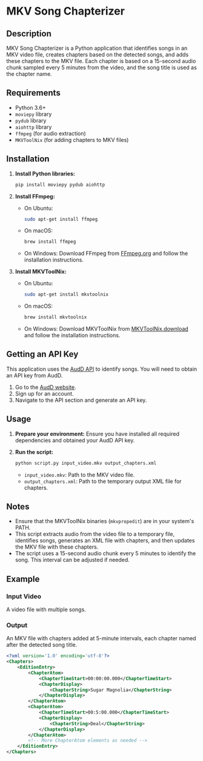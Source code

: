 # MKV Song Chapterizer

## Description

MKV Song Chapterizer is a Python application that identifies songs in an MKV video file, creates chapters based on the detected songs, and adds these chapters to the MKV file. Each chapter is based on a 15-second audio chunk sampled every 5 minutes from the video, and the song title is used as the chapter name.

## Requirements

- Python 3.6+
- `moviepy` library
- `pydub` library
- `aiohttp` library
- `ffmpeg` (for audio extraction)
- `MKVToolNix` (for adding chapters to MKV files)

## Installation

1. **Install Python libraries:**

    ```bash
    pip install moviepy pydub aiohttp
    ```

2. **Install FFmpeg:**

    - On Ubuntu:
    
        ```bash
        sudo apt-get install ffmpeg
        ```

    - On macOS:

        ```bash
        brew install ffmpeg
        ```

    - On Windows:
        Download FFmpeg from [FFmpeg.org](https://ffmpeg.org/download.html) and follow the installation instructions.

3. **Install MKVToolNix:**

    - On Ubuntu:
    
        ```bash
        sudo apt-get install mkvtoolnix
        ```

    - On macOS:

        ```bash
        brew install mkvtoolnix
        ```

    - On Windows:
        Download MKVToolNix from [MKVToolNix.download](https://mkvtoolnix.download/downloads.html) and follow the installation instructions.

## Getting an API Key

This application uses the [AudD API](https://audd.io) to identify songs. You will need to obtain an API key from AudD.

1. Go to the [AudD website](https://audd.io).
2. Sign up for an account.
3. Navigate to the API section and generate an API key.

## Usage

1. **Prepare your environment:**
    Ensure you have installed all required dependencies and obtained your AudD API key.

2. **Run the script:**

    ```bash
    python script.py input_video.mkv output_chapters.xml
    ```

    - `input_video.mkv`: Path to the MKV video file.
    - `output_chapters.xml`: Path to the temporary output XML file for chapters.

## Notes

- Ensure that the MKVToolNix binaries (`mkvpropedit`) are in your system's PATH.
- This script extracts audio from the video file to a temporary file, identifies songs, generates an XML file with chapters, and then updates the MKV file with these chapters.
- The script uses a 15-second audio chunk every 5 minutes to identify the song. This interval can be adjusted if needed.

## Example

### Input Video

A video file with multiple songs.

### Output

An MKV file with chapters added at 5-minute intervals, each chapter named after the detected song title.

```xml
<?xml version='1.0' encoding='utf-8'?>
<Chapters>
    <EditionEntry>
        <ChapterAtom>
            <ChapterTimeStart>00:00:00.000</ChapterTimeStart>
            <ChapterDisplay>
                <ChapterString>Sugar Magnolia</ChapterString>
            </ChapterDisplay>
        </ChapterAtom>
        <ChapterAtom>
            <ChapterTimeStart>00:5:00.000</ChapterTimeStart>
            <ChapterDisplay>
                <ChapterString>Deal</ChapterString>
            </ChapterDisplay>
        </ChapterAtom>
        <!-- More ChapterAtom elements as needed -->
    </EditionEntry>
</Chapters>
